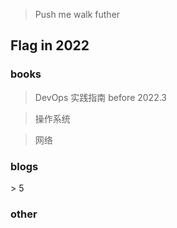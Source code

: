 > Push me walk futher

## Flag in 2022

### books
> DevOps 实践指南 before 2022.3

> 操作系统

> 网络

### blogs

\> 5

### other